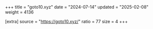 +++
title = "goto10.xyz"
date = "2024-07-14"
updated = "2025-02-08"
weight = 4136

[extra]
source = "https://goto10.xyz/"
ratio = 77
size = 4
+++
